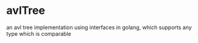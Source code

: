 # avlTree

an avl tree implementation using interfaces in golang, which supports any type which is comparable
